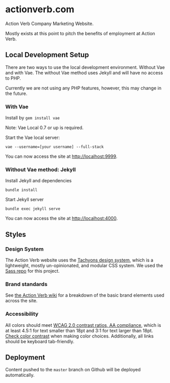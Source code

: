 # actionverb.com

Action Verb Company Marketing Website.

Mostly exists at this point to pitch the benefits of employment at
Action Verb.


## Local Development Setup

There are two ways to use the local development environment.  Without
Vae and with Vae.  The without Vae method uses Jekyll and will have no
access to PHP.

Currently we are not using  any PHP features, however, this may change
in the future.


### With Vae

Install by
`gem install vae`

Note:  Vae Local 0.7 or up is required.

Start the Vae local server:

`vae --username=[your username] --full-stack`

You can now access the site at [http://localhost:9999](http://localhost:9999/).


### Without Vae method:  Jekyll

Install Jekyll and dependencies

`bundle install`

Start Jekyll server

`bundle exec jekyll serve`

You can now access the site at [http://localhost:4000](http://localhost:4000/).


## Styles

### Design System

The Action Verb website uses the [Tachyons design system](http://tachyons.io/docs/), which is a lightweight, mostly un-opinionated, and modular CSS system. We used the [Sass repo](https://github.com/tachyons-css/tachyons-sass) for this project.

### Brand standards

See [the Action Verb wiki](https://github.com/actionverb/wiki/wiki/Brand-Standards#action-verb-company-branding) for a breakdown of the basic brand elements used across the site.

### Accessibility

All colors should meet [WCAG 2.0 contrast ratios, AA compliance](https://www.w3.org/TR/2008/REC-WCAG20-20081211/#visual-audio-contrast-contrast), which is at least 4.5:1 for text smaller than 18pt and 3:1 for text larger than 18pt. [Check color contrast](http://leaverou.github.io/contrast-ratio/) when making color choices. Additionally, all links should be keyboard tab-friendly.

## Deployment

Content pushed to the `master` branch on Github will be deployed automatically.
